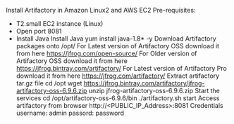 Install Artifactory in Amazon Linux2 and AWS EC2
Pre-requisites:
- T2.small EC2 instance (Linux)
- Open port 8081
- Install Java
Install Java
yum install java-1.8* -y 
Download Artifactory packages onto /opt/
For Latest version of Artifactory OSS download it from here https://jfrog.com/open-source/
For Older version of Artifactory OSS download it from here https://jfrog.bintray.com/artifactory/
For Latest version of Artifactory Pro download it from here https://jfrog.com/artifactory/
Extract artifactory tar.gz file
cd /opt 
wget https://jfrog.bintray.com/artifactory/jfrog-artifactory-oss-6.9.6.zip
unzip jfrog-artifactory-oss-6.9.6.zip
Start the services
cd /opt/artifactory-oss-6.9.6/bin
./artifactory.sh start
Access artifactory from browser
http://<PUBLIC_IP_Address>:8081 
Credentials
username: admin
passord: password
